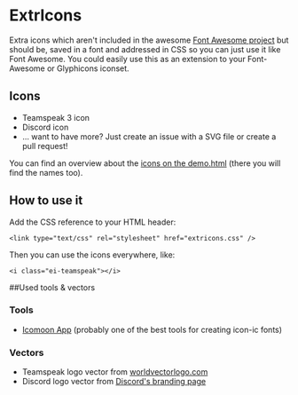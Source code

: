 # ExtrIcons
Extra icons which aren't included in the awesome [Font Awesome project](http://fontawesome.io/) but should be, saved in a font and addressed in CSS so you can just use it like Font Awesome.
You could easily use this as an extension to your Font-Awesome or Glyphicons iconset.

## Icons

* Teamspeak 3 icon
* Discord icon
* ... want to have more? Just create an issue with a SVG file or create a pull request!

You can find an overview about the [icons on the demo.html](https://j0nnib0y.github.io/extricons/demo.html) (there you will find the names too).

## How to use it

Add the CSS reference to your HTML header:

    <link type="text/css" rel="stylesheet" href="extricons.css" />

Then you can use the icons everywhere, like:

    <i class="ei-teamspeak"></i>

##Used tools & vectors

### Tools
* [Icomoon App](https://icomoon.io/app/) (probably one of the best tools for creating icon-ic fonts)

### Vectors
* Teamspeak logo vector from [worldvectorlogo.com](https://worldvectorlogo.com/logo/teamspeak-2)
* Discord logo vector from [Discord's branding page](https://discordapp.com/branding)
